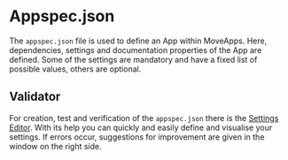 # Appspec.json

The `appspec.json` file is used to define an App within MoveApps.
Here, dependencies, settings and documentation properties of the App are defined. Some of the settings are mandatory and have a fixed list of possible values, others are optional.


## Validator

For creation, test and verification of the `appspec.json` there is
the [Settings Editor](https://www.moveapps.org/apps/settingseditor ':ignore'). With its help you can quickly and easily
define and visualise your settings. If errors occur, suggestions for improvement are given in the window on the right side.


